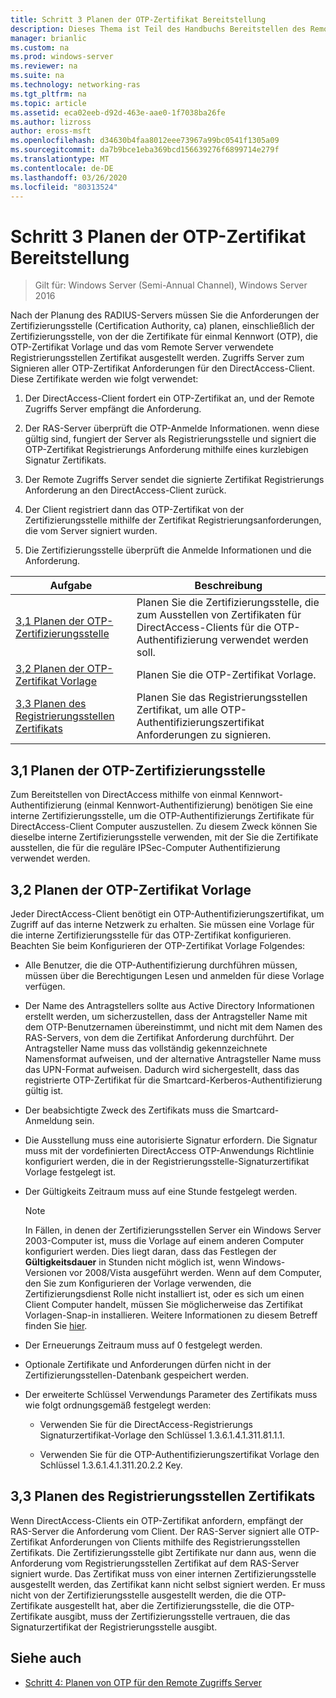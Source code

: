 ```yaml
---
title: Schritt 3 Planen der OTP-Zertifikat Bereitstellung
description: Dieses Thema ist Teil des Handbuchs Bereitstellen des Remote Zugriffs mit OTP-Authentifizierung in Windows Server 2016.
manager: brianlic
ms.custom: na
ms.prod: windows-server
ms.reviewer: na
ms.suite: na
ms.technology: networking-ras
ms.tgt_pltfrm: na
ms.topic: article
ms.assetid: eca02eeb-d92d-463e-aae0-1f7038ba26fe
ms.author: lizross
author: eross-msft
ms.openlocfilehash: d34630b4faa8012eee73967a99bc0541f1305a09
ms.sourcegitcommit: da7b9bce1eba369bcd156639276f6899714e279f
ms.translationtype: MT
ms.contentlocale: de-DE
ms.lasthandoff: 03/26/2020
ms.locfileid: "80313524"
---
```

# <a name="step-3-plan-otp-certificate-deployment"></a>Schritt 3 Planen der OTP-Zertifikat Bereitstellung

>Gilt für: Windows Server (Semi-Annual Channel), Windows Server 2016

Nach der Planung des RADIUS-Servers müssen Sie die Anforderungen der Zertifizierungsstelle (Certification Authority, ca) planen, einschließlich der Zertifizierungsstelle, von der die Zertifikate für einmal Kennwort (OTP), die OTP-Zertifikat Vorlage und das vom Remote Server verwendete Registrierungsstellen Zertifikat ausgestellt werden. Zugriffs Server zum Signieren aller OTP-Zertifikat Anforderungen für den DirectAccess-Client. Diese Zertifikate werden wie folgt verwendet:  
  
1.  Der DirectAccess-Client fordert ein OTP-Zertifikat an, und der Remote Zugriffs Server empfängt die Anforderung.  
  
2.  Der RAS-Server überprüft die OTP-Anmelde Informationen. wenn diese gültig sind, fungiert der Server als Registrierungsstelle und signiert die OTP-Zertifikat Registrierungs Anforderung mithilfe eines kurzlebigen Signatur Zertifikats.  
  
3.  Der Remote Zugriffs Server sendet die signierte Zertifikat Registrierungs Anforderung an den DirectAccess-Client zurück.  
  
4.  Der Client registriert dann das OTP-Zertifikat von der Zertifizierungsstelle mithilfe der Zertifikat Registrierungsanforderungen, die vom Server signiert wurden.  
  
5.  Die Zertifizierungsstelle überprüft die Anmelde Informationen und die Anforderung.  
  
|Aufgabe|Beschreibung|  
|----|--------|  
|[3,1 Planen der OTP-Zertifizierungsstelle](#bkmk_3_1_CA)|Planen Sie die Zertifizierungsstelle, die zum Ausstellen von Zertifikaten für DirectAccess-Clients für die OTP-Authentifizierung verwendet werden soll.|  
|[3,2 Planen der OTP-Zertifikat Vorlage](#bkmk_3_2_OTP_Cert)|Planen Sie die OTP-Zertifikat Vorlage.|
|[3,3 Planen des Registrierungsstellen Zertifikats](#bkmk_33RACert)|Planen Sie das Registrierungsstellen Zertifikat, um alle OTP-Authentifizierungszertifikat Anforderungen zu signieren.|

## <a name="31-plan-the-otp-ca"></a><a name="bkmk_3_1_CA"></a>3,1 Planen der OTP-Zertifizierungsstelle  
Zum Bereitstellen von DirectAccess mithilfe von einmal Kennwort-Authentifizierung (einmal Kennwort-Authentifizierung) benötigen Sie eine interne Zertifizierungsstelle, um die OTP-Authentifizierungs Zertifikate für DirectAccess-Client Computer auszustellen. Zu diesem Zweck können Sie dieselbe interne Zertifizierungsstelle verwenden, mit der Sie die Zertifikate ausstellen, die für die reguläre IPSec-Computer Authentifizierung verwendet werden.  
  
## <a name="32-plan-the-otp-certificate-template"></a><a name="bkmk_3_2_OTP_Cert"></a>3,2 Planen der OTP-Zertifikat Vorlage  
Jeder DirectAccess-Client benötigt ein OTP-Authentifizierungszertifikat, um Zugriff auf das interne Netzwerk zu erhalten. Sie müssen eine Vorlage für die interne Zertifizierungsstelle für das OTP-Zertifikat konfigurieren. Beachten Sie beim Konfigurieren der OTP-Zertifikat Vorlage Folgendes:  
  
-   Alle Benutzer, die die OTP-Authentifizierung durchführen müssen, müssen über die Berechtigungen Lesen und anmelden für diese Vorlage verfügen.  
  
-   Der Name des Antragstellers sollte aus Active Directory Informationen erstellt werden, um sicherzustellen, dass der Antragsteller Name mit dem OTP-Benutzernamen übereinstimmt, und nicht mit dem Namen des RAS-Servers, von dem die Zertifikat Anforderung durchführt. Der Antragsteller Name muss das vollständig gekennzeichnete Namensformat aufweisen, und der alternative Antragsteller Name muss das UPN-Format aufweisen. Dadurch wird sichergestellt, dass das registrierte OTP-Zertifikat für die Smartcard-Kerberos-Authentifizierung gültig ist.  
  
-   Der beabsichtigte Zweck des Zertifikats muss die Smartcard-Anmeldung sein.  
  
-   Die Ausstellung muss eine autorisierte Signatur erfordern. Die Signatur muss mit der vordefinierten DirectAccess OTP-Anwendungs Richtlinie konfiguriert werden, die in der Registrierungsstelle-Signaturzertifikat Vorlage festgelegt ist.  
  
-   Der Gültigkeits Zeitraum muss auf eine Stunde festgelegt werden.  
  
    > [!NOTE]  
    > In Fällen, in denen der Zertifizierungsstellen Server ein Windows Server 2003-Computer ist, muss die Vorlage auf einem anderen Computer konfiguriert werden. Dies liegt daran, dass das Festlegen der **Gültigkeitsdauer** in Stunden nicht möglich ist, wenn Windows-Versionen vor 2008/Vista ausgeführt werden. Wenn auf dem Computer, den Sie zum Konfigurieren der Vorlage verwenden, die Zertifizierungsdienst Rolle nicht installiert ist, oder es sich um einen Client Computer handelt, müssen Sie möglicherweise das Zertifikat Vorlagen-Snap-in installieren. Weitere Informationen zu diesem Betreff finden Sie [hier](https://technet.microsoft.com/library/cc732445.aspx).  
  
-   Der Erneuerungs Zeitraum muss auf 0 festgelegt werden.  
  
-   Optionale Zertifikate und Anforderungen dürfen nicht in der Zertifizierungsstellen-Datenbank gespeichert werden.  
  
-   Der erweiterte Schlüssel Verwendungs Parameter des Zertifikats muss wie folgt ordnungsgemäß festgelegt werden:  
  
    -   Verwenden Sie für die DirectAccess-Registrierungs Signaturzertifikat-Vorlage den Schlüssel 1.3.6.1.4.1.311.81.1.1.  
  
    -   Verwenden Sie für die OTP-Authentifizierungszertifikat Vorlage den Schlüssel 1.3.6.1.4.1.311.20.2.2 Key.  
  
## <a name="33-plan-the-registration-authority-certificate"></a><a name="bkmk_33RACert"></a>3,3 Planen des Registrierungsstellen Zertifikats  
Wenn DirectAccess-Clients ein OTP-Zertifikat anfordern, empfängt der RAS-Server die Anforderung vom Client. Der RAS-Server signiert alle OTP-Zertifikat Anforderungen von Clients mithilfe des Registrierungsstellen Zertifikats. Die Zertifizierungsstelle gibt Zertifikate nur dann aus, wenn die Anforderung vom Registrierungsstellen Zertifikat auf dem RAS-Server signiert wurde. Das Zertifikat muss von einer internen Zertifizierungsstelle ausgestellt werden, das Zertifikat kann nicht selbst signiert werden. Er muss nicht von der Zertifizierungsstelle ausgestellt werden, die die OTP-Zertifikate ausgestellt hat, aber die Zertifizierungsstelle, die die OTP-Zertifikate ausgibt, muss der Zertifizierungsstelle vertrauen, die das Signaturzertifikat der Registrierungsstelle ausgibt.  
  
## <a name="see-also"></a><a name="BKMK_Links"></a>Siehe auch  
  
-   [Schritt 4: Planen von OTP für den Remote Zugriffs Server](Step-4-Plan-for-OTP-on-the-Remote-Access-Server.md)  
  


